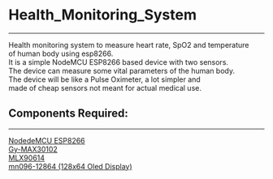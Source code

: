 <h1>Health_Monitoring_System</h1>
<hr>
<p>
  Health monitoring system to measure heart rate, SpO2 and temperature<br>
  of human body using esp8266.<br>
  It is a simple NodeMCU ESP8266 based device with two sensors.<br>
  The device can measure some vital parameters of the human body.<br>
  The device will be like a Pulse Oximeter, a lot simpler and<br>
  made of cheap sensors not meant for actual medical use.<br>
</p>
<h2>Components Required:</h2>
<hr>
<p>
  <a href= "https://www.google.com/search?q=nodemcu+esp8266+&sca_esv=4411dbe1c3f361d6&rlz=1C1CHBF_enIN1119IN1119&sxsrf=ADLYWILk52kLCdIxdYdY0valtUhzS4yf6Q%3A1722861118996&ei=PsawZpXIPI_z4-EPqePRwQ0&ved=0ahUKEwiV3_rn7d2HAxWP-TgGHalxNNgQ4dUDCBA&uact=5&oq=nodemcu+esp8266+&gs_lp=Egxnd3Mtd2l6LXNlcnAiEG5vZGVtY3UgZXNwODI2NiAyChAjGIAEGCcYigUyChAjGIAEGCcYigUyChAAGIAEGEMYigUyBRAAGIAEMgoQABiABBhDGIoFMgUQABiABDIFEAAYgAQyBRAAGIAEMgUQABiABDIFEAAYgARImAxQ2QNY_ARwAXgBkAEAmAF7oAHqAaoBAzAuMrgBA8gBAPgBAZgCA6AC-gHCAgoQABiwAxjWBBhHwgINEAAYgAQYsAMYQxiKBcICFhAuGIAEGLADGEMY5QQYyAMYigXYAQHCAhkQLhiABBiwAxjRAxhDGMcBGMgDGIoF2AEBwgIKEAAYgAQYFBiHApgDAIgGAZAGC7oGBAgBGAiSBwMxLjKgB_cN&sclient=gws-wiz-serp">NodedeMCU ESP8266</a><br>
  <a href="https://www.google.com/search?q=gy-max30102+&sca_esv=4411dbe1c3f361d6&rlz=1C1CHBF_enIN1119IN1119&sxsrf=ADLYWIIr6HzbsWTbEZMEYVROONYNgMmi4g%3A1722861785367&ei=2ciwZpCSFuKF4-EPgbaxmQM&ved=0ahUKEwjQ4tql8N2HAxXiwjgGHQFbLDMQ4dUDCBA&uact=5&oq=gy-max30102+&gs_lp=Egxnd3Mtd2l6LXNlcnAiDGd5LW1heDMwMTAyIDIEECMYJzIFEAAYgAQyBRAAGIAEMgQQABgeMgQQABgeMgQQABgeMgsQABiABBiGAxiKBTILEAAYgAQYhgMYigUyCxAAGIAEGIYDGIoFMgsQABiABBiGAxiKBUihCFCVBFiVBHABeAGQAQCYAb8CoAG_AqoBAzMtMbgBA8gBAPgBAZgCAqACygLCAgoQABiwAxjWBBhHmAMAiAYBkAYIkgcFMS4zLTGgB7cG&sclient=gws-wiz-serp">Gy-MAX30102</a><br>
  <a href="https://www.google.com/search?q=mlx90614&sca_esv=4411dbe1c3f361d6&rlz=1C1CHBF_enIN1119IN1119&sxsrf=ADLYWILcd2UqcqjdTNtSabvimhn__bVfnQ%3A1722861787731&ei=28iwZuCiLMSO4-EPuaSGoQ0&oq=MLX&gs_lp=Egxnd3Mtd2l6LXNlcnAiA01MWCoCCAAyChAjGIAEGCcYigUyChAjGIAEGCcYigUyChAjGIAEGCcYigUyChAAGIAEGEMYigUyChAAGIAEGEMYigUyCBAAGIAEGLEDMgoQABiABBhDGIoFMgUQABiABDIFEAAYgAQyCBAuGIAEGOUESL8gUABYpg1wAXgBkAEAmAGCAqABogWqAQUwLjEuMrgBAcgBAPgBAZgCBKACuQWoAhLCAgcQIxgnGOoCwgINEC4Y0QMYxwEYJxjqAsICFBAAGIAEGOMEGLQCGOkEGOoC2AEBwgIEECMYJ8ICFBAuGIAEGLEDGIMBGMcBGIoFGK8BwgILEAAYgAQYsQMYgwHCAggQLhiABBixA5gDCroGBggBEAEYAZIHBTEuMS4yoAejIA&sclient=gws-wiz-serp">MLX90614</a><br>
  <a href="https://www.google.com/search?q=mn096-12864&rlz=1C1CHBF_enIN1119IN1119&oq=mn096-12864&gs_lcrp=EgZjaHJvbWUqBggAEEUYOzIGCAAQRRg7MggIARBFGCcYOzINCAIQABiLAxiABBiiBDINCAMQABiLAxiABBiiBDINCAQQABiLAxiABBiiBDIKCAUQABiLAxjvBTINCAYQABiLAxiABBiiBNIBCTE0MzA0ajFqN6gCALACAA&sourceid=chrome&ie=UTF-8">
  mn096-12864 (128x64 Oled Display)</a><br>
</p>




